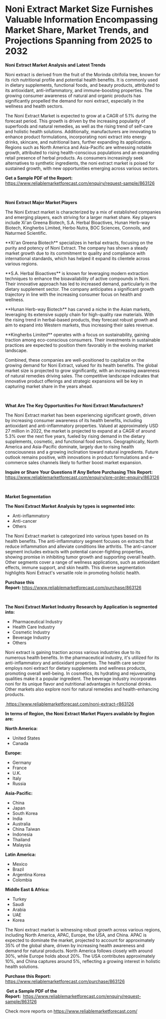 <p><h1>Noni Extract Market Size Furnishes Valuable Information Encompassing Market Share, Market Trends, and Projections Spanning from 2025 to 2032</h1></p><p><strong>Noni Extract Market Analysis and Latest Trends</strong></p>
<p><p>Noni extract is derived from the fruit of the Morinda citrifolia tree, known for its rich nutritional profile and potential health benefits. It is commonly used in dietary supplements, functional foods, and beauty products, attributed to its antioxidant, anti-inflammatory, and immune-boosting properties. The growing consumer awareness of natural and organic products has significantly propelled the demand for noni extract, especially in the wellness and health sectors.</p><p>The Noni Extract Market is expected to grow at a CAGR of 5.1% during the forecast period. This growth is driven by the increasing popularity of superfoods and natural remedies, as well as the rising trend of self-care and holistic health solutions. Additionally, manufacturers are innovating to enhance product formulations, incorporating noni extract into energy drinks, skincare, and nutritional bars, further expanding its applications. Regions such as North America and Asia-Pacific are witnessing notable growth, attributed to rising health-conscious populations and an expanding retail presence of herbal products. As consumers increasingly seek alternatives to synthetic ingredients, the noni extract market is poised for sustained growth, with new opportunities emerging across various sectors.</p></p>
<p><strong>Get a Sample PDF of the Report:&nbsp;</strong> <a href="https://www.reliablemarketforecast.com/enquiry/request-sample/863126?utm_campaign=1105&utm_medium=2&utm_source=Github&utm_content=ia&utm_term=30012025&utm_id=noni-extract">https://www.reliablemarketforecast.com/enquiry/request-sample/863126</a></p>
<p>&nbsp;</p>
<p><strong>Noni Extract Major Market Players</strong></p>
<p><p>The Noni Extract market is characterized by a mix of established companies and emerging players, each striving for a larger market share. Key players include Xi'an Greena Biotech, S.A. Herbal Bioactives, Hunan Herb-way Biotech, Kingherbs Limited, Herbo Nutra, BOC Sciences, Connoils, and Naturmed Scientific.</p><p>**Xi'an Greena Biotech** specializes in herbal extracts, focusing on the purity and potency of Noni Extract. The company has shown a steady market growth due to its commitment to quality and compliance with international standards, which has helped it expand its clientele across various regions.</p><p>**S.A. Herbal Bioactives** is known for leveraging modern extraction techniques to enhance the bioavailability of active compounds in Noni. Their innovative approach has led to increased demand, particularly in the dietary supplement sector. The company anticipates a significant growth trajectory in line with the increasing consumer focus on health and wellness.</p><p>**Hunan Herb-way Biotech** has carved a niche in the Asian markets, leveraging its extensive supply chain for high-quality raw materials. With the rising trend in herbal-based products, they forecast robust growth and aim to expand into Western markets, thus increasing their sales revenue.</p><p>**Kingherbs Limited** operates with a focus on sustainability, gaining traction among eco-conscious consumers. Their investments in sustainable practices are expected to position them favorably in the evolving market landscape.</p><p>Combined, these companies are well-positioned to capitalize on the growing demand for Noni Extract, valued for its health benefits. The global market size is projected to grow significantly, with an increasing awareness of natural remedies driving sales. The competitive landscape indicates that innovative product offerings and strategic expansions will be key in capturing market share in the years ahead.</p></p>
<p>&nbsp;</p>
<p><strong>What Are The Key Opportunities For Noni Extract Manufacturers?</strong></p>
<p><p>The Noni Extract market has been experiencing significant growth, driven by increasing consumer awareness of its health benefits, including antioxidant and anti-inflammatory properties. Valued at approximately USD 27 million in 2022, the market is projected to expand at a CAGR of around 5.3% over the next five years, fueled by rising demand in the dietary supplements, cosmetic, and functional food sectors. Geographically, North America and Asia-Pacific dominate, largely due to rising health consciousness and a growing inclination toward natural ingredients. Future outlook remains positive, with innovations in product formulations and e-commerce sales channels likely to further boost market expansion.</p></p>
<p><strong>Inquire or Share Your Questions If Any Before Purchasing This Report:</strong> <a href="https://www.reliablemarketforecast.com/enquiry/pre-order-enquiry/863126?utm_campaign=1105&utm_medium=2&utm_source=Github&utm_content=ia&utm_term=30012025&utm_id=noni-extract">https://www.reliablemarketforecast.com/enquiry/pre-order-enquiry/863126</a></p>
<p>&nbsp;</p>
<p><strong>Market Segmentation</strong></p>
<p><strong>The Noni Extract Market Analysis by types is segmented into:</strong></p>
<p><ul><li>Anti-inflammatory</li><li>Anti-cancer</li><li>Others</li></ul></p>
<p><p>The Noni Extract market is categorized into various types based on its health benefits. The anti-inflammatory segment focuses on extracts that reduce inflammation and alleviate conditions like arthritis. The anti-cancer segment includes extracts with potential cancer-fighting properties, showing promise in inhibiting tumor growth and supporting overall health. Other segments cover a range of wellness applications, such as antioxidant effects, immune support, and skin health. This diverse segmentation highlights Noni Extract's versatile role in promoting holistic health.</p></p>
<p><strong>Purchase this Report:&nbsp;</strong><a href="https://www.reliablemarketforecast.com/purchase/863126?utm_campaign=1105&utm_medium=2&utm_source=Github&utm_content=ia&utm_term=30012025&utm_id=noni-extract">https://www.reliablemarketforecast.com/purchase/863126</a></p>
<p>&nbsp;</p>
<p><strong>The Noni Extract Market Industry Research by Application is segmented into:</strong></p>
<p><ul><li>Pharmaceutical Industry</li><li>Health Care Industry</li><li>Cosmetic Industry</li><li>Beverage Industry</li><li>Others</li></ul></p>
<p><p>Noni extract is gaining traction across various industries due to its numerous health benefits. In the pharmaceutical industry, it's utilized for its anti-inflammatory and antioxidant properties. The health care sector employs noni extract for dietary supplements and wellness products, promoting overall well-being. In cosmetics, its hydrating and rejuvenating qualities make it a popular ingredient. The beverage industry incorporates noni for its unique flavor and nutritional advantages in functional drinks. Other markets also explore noni for natural remedies and health-enhancing products.</p></p>
<p><a href="https://www.reliablemarketforecast.com/noni-extract-r863126?utm_campaign=1105&utm_medium=2&utm_source=Github&utm_content=ia&utm_term=30012025&utm_id=noni-extract">&nbsp;https://www.reliablemarketforecast.com/noni-extract-r863126</a></p>
<p><strong>In terms of Region, the Noni Extract Market Players available by Region are:</strong></p>
<p>
    <p> <strong> North America: </strong>
        <ul>
            <li>United States</li>
            <li>Canada</li>
        </ul>
        </p> 
    <p> <strong> Europe: </strong>
        <ul>
            <li>Germany</li>
            <li>France</li>
            <li>U.K.</li>
            <li>Italy</li>
            <li>Russia</li>
        </ul>
        </p> 
    <p> <strong> Asia-Pacific: </strong>
        <ul>
            <li>China</li>
            <li>Japan</li>
            <li>South Korea</li>
            <li>India</li>
            <li>Australia</li>
            <li>China Taiwan</li>
            <li>Indonesia</li>
            <li>Thailand</li>
            <li>Malaysia</li>
        </ul>
        </p> 
    <p> <strong> Latin America: </strong>
        <ul>
            <li>Mexico</li>
            <li>Brazil</li>
            <li>Argentina Korea</li>
            <li>Colombia</li>
        </ul>
        </p> 
    <p> <strong> Middle East & Africa: </strong>
        <ul>
            <li>Turkey</li>
            <li>Saudi</li>
            <li>Arabia</li>
            <li>UAE</li>
            <li>Korea</li>
        </ul>
    </p>
    </p>
<p><p>The Noni extract market is witnessing robust growth across various regions, including North America, APAC, Europe, the USA, and China. APAC is expected to dominate the market, projected to account for approximately 35% of the global share, driven by increasing health awareness and demand for natural products. North America follows closely with around 30%, while Europe holds about 20%. The USA contributes approximately 10%, and China captures around 5%, reflecting a growing interest in holistic health solutions.</p></p>
<p><strong>Purchase this Report: </strong><a href="https://www.reliablemarketforecast.com/purchase/863126?utm_campaign=1105&utm_medium=2&utm_source=Github&utm_content=ia&utm_term=30012025&utm_id=noni-extract">https://www.reliablemarketforecast.com/purchase/863126</a></p>
<p>&nbsp;<strong>Get a Sample PDF of the Report:&nbsp;&nbsp;</strong><a href="https://www.reliablemarketforecast.com/enquiry/request-sample/863126?utm_campaign=1105&utm_medium=2&utm_source=Github&utm_content=ia&utm_term=30012025&utm_id=noni-extract">https://www.reliablemarketforecast.com/enquiry/request-sample/863126</a></p>
<p><strong></strong></p>
<p>Check more reports on <a href="https://www.reliablemarketforecast.com/?utm_campaign=1105&utm_medium=2&utm_source=Github&utm_content=ia&utm_term=30012025&utm_id=noni-extract">https://www.reliablemarketforecast.com/</a></p>